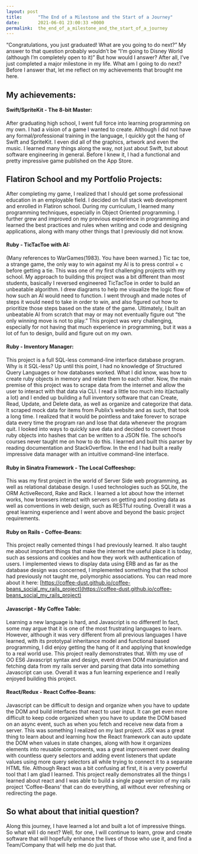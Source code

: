 ```yaml
---
layout: post
title:      "The End of a Milestone and the Start of a Journey"
date:       2021-06-01 23:00:33 +0000
permalink:  the_end_of_a_milestone_and_the_start_of_a_journey
---
```



“Congratulations, you just graduated! What are you going to do next?” My answer to that question probably wouldn’t be “I’m going to Disney World (although I’m completely open to it)” But how would I answer? After all, I’ve just completed a major milestone in my life. What am I going to do next? Before I answer that, let me reflect on my achievements that brought me here.

## My achievements:

#### Swift/SpriteKit - The 8-bit Master:
After graduating high school, I went full force into learning programming on my own. I had a vision of a game I wanted to create. Although I did not have any formal/professional training in the language, I quickly got the hang of Swift and SpriteKit. I even did all of the graphics, artwork and even the music. I learned many things along the way, not just about Swift, but about software engineering in general. Before I knew it, I had a functional and pretty impressive game published on the App Store. 

## Flatiron School and my Portfolio Projects:

After completing my game, I realized that I should get some professional education in an employable field. I decided on full stack web development and enrolled in Flatiron school. During my curriculum, I learned many programming techniques, especially in Object Oriented programming. I further grew and improved on my previous experience in programming and learned the best practices and rules when writing and code and designing applications, along with many other things that I previously did not know. 

#### Ruby - TicTacToe with AI:
(Many references to WarGames(1983). You have been warned.)
Tic tac toe, a strange game, the only way to win against my AI is to press control + c before getting a tie.
This was one of my first challenging projects with my school. My approach to building this project was a bit different than most students, basically I reversed engineered TicTacToe in order to build an unbeatable algorithm. I drew diagrams to help me visualize the logic flow of how such an AI would need to function. I went through and made notes of steps it would need to take in order to win, and also figured out how to prioritize those steps based on the state of the game. Ultimately, I built an unbeatable AI from scratch that may or may not eventually figure out “the only winning move is not to play.” This project was very challenging, especially for not having that much experience in programming, but it was a lot of fun to design, build and figure out on my own. 

#### Ruby - Inventory Manager:
This project is a full SQL-less command-line interface database program. Why is it SQL-less? Up until this point, I had no knowledge of Structured Query Languages or how databases worked. What I did know, was how to create ruby objects in memory and relate them to each other. Now, the main premise of this project was to scrape data from the internet and allow the user to interact with that data via CLI. I read a little too much into it(actually a lot) and I ended up building a full inventory software that can Create, Read, Update, and Delete data, as well as organize and categorize that data. It scraped mock data for items from Publix’s website and as such, that took a long time. I realized that it would be pointless and take forever to scrape data every time the program ran and lose that data whenever the program quit. I looked into ways to quickly save data and decided to convert those ruby objects into hashes that can be written to a JSON file. The school’s courses never taught me on how to do this. I learned and built this parser by reading documentation and StackOverflow. In the end I had built a really impressive data manager with an intuitive command-line interface.

#### Ruby in Sinatra Framework - The Local Coffeeshop:
This was my first project in the world of Server Side web programming, as well as relational database design. I used technologies such as SQLite, the ORM ActiveRecord, Rake and Rack. I learned a lot about how the internet works, how browsers interact with servers on getting and posting data as well as conventions in web design, such as RESTful routing. Overall it was a great learning experience and I went above and beyond the basic project requirements.

#### Ruby on Rails - Coffee-Beans:
This project really cemented things I had previously learned. It also taught me about important things that make the internet the useful place it is today, such as sessions and cookies and how they work with authentication of users. I implemented views to display data using ERB and as far as the database design was concerned, I implemented something that the school had previously not taught me, polymorphic associations. You can read more about it here: [https://coffee-dust.github.io/coffee-beans_social_my_rails_project](https://coffee-dust.github.io/coffee-beans_social_my_rails_project)

#### Javascript - My Coffee Table:
Learning a new language is hard, and Javascript is no different! In fact, some may argue that it is one of the most frustrating languages to learn. However, although it was very different from all previous languages I have learned, with its prototypal inheritance model and functional based programming, I did enjoy getting the hang of it and applying that knowledge to a real world use. This project really demonstrates that. With my use of OO ES6 Javascript syntax and design, event driven DOM manipulation and fetching data from my rails server and parsing that data into something Javascript can use. Overall it was a fun learning experience and I really enjoyed building this project.


#### React/Redux - React Coffee-Beans:
Javascript can be difficult to design and organize when you have to update the DOM and build interfaces that react to user input. It can get even more difficult to keep code organized when you have to update the DOM based on an async event, such as when you fetch and receive new data from a server. This was something I realized on my last project. JSX was a great thing to learn about and learning how the React framework can auto update the DOM when values in state changes, along with how it organizes elements into reusable components, was a great improvement over dealing with countless query selectors and adding event listeners that update values using more query selectors all while trying to connect it to a separate HTML file. Although React was a bit confusing at first, it is a very powerful tool that I am glad I learned. This project really demonstrates all the things I learned about react and I was able to build a single page version of my rails project ‘Coffee-Beans’ that can do everything, all without ever refreshing or redirecting the page.


## So what about that initial question?

Along this journey, I have learned a lot and built a lot of impressive things. So what will I do next? 
Well, for one, I will continue to learn, grow and create software that will hopefully enhance the lives of those who use it, and find a Team/Company that will help me do just that.

